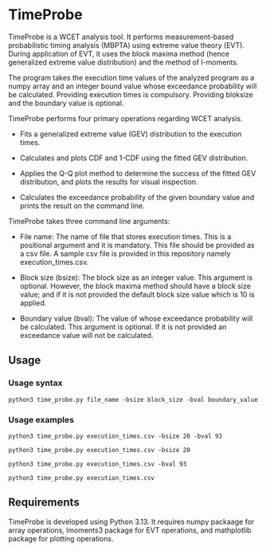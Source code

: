 # TimeProbe

TimeProbe is a WCET analysis tool. It performs measurement-based probabilistic timing analysis (MBPTA) using extreme value theory (EVT). During application of EVT, it uses the block maxima method (hence generalized extreme value distribution) and the method of l-moments.

The program takes the execution time values of the analyzed program as a numpy array and an integer bound value whose exceedance probability will be calculated.
Providing execution times is compulsory. Providing bloksize and the boundary value is optional. 

TimeProbe performs four primary operations regarding WCET analysis.

- Fits a generalized extreme value (GEV) distribution to the execution times.

- Calculates and plots CDF and 1-CDF using the fitted GEV distribution.

- Applies the Q-Q plot method to determine the success of the fitted GEV distribution, and plots the results for visual inspection. 

- Calculates the exceedance probability of the given boundary value and prints the result on the command line.


TimeProbe takes three command line arguments:

- File name: The name of file that stores execution times. This is a positional argument and it is mandatory. This file should be provided as a csv file. A sample csv file is provided in this repository namely execution_times.csv.

- Block size (bsize): The block size as an integer value. This argument is optional. However, the block maxima method should have a block size value; and if it is not provided the default block size value which is 10 is applied.

- Boundary value (bval): The value of whose exceedance probability will be calculated. This argument is optional. If it is not provided an exceedance value will not be calculated.

## Usage

### Usage syntax

`python3 time_probe.py file_name -bsize block_size -bval boundary_value`

### Usage examples

`python3 time_probe.py execution_times.csv -bsize 20 -bval 93`

`python3 time_probe.py execution_times.csv -bsize 20`

`python3 time_probe.py execution_times.csv -bval 93`

`python3 time_probe.py execution_times.csv`


## Requirements

TimeProbe is developed using Python 3.13. It requires numpy packaage for array operations, lmoments3 package for EVT operations, and mathplotlib package for plotting operations.